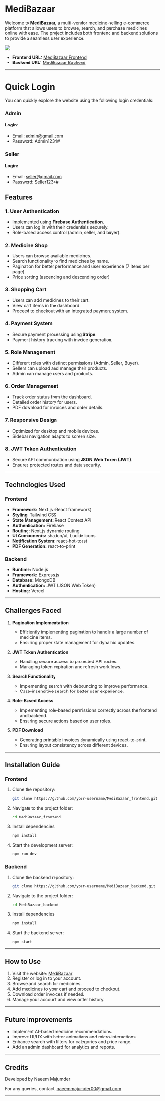 # MediBazaar

Welcome to **MediBazaar**, a multi-vendor medicine-selling e-commerce platform that allows users to browse, search, and purchase medicines online with ease. The project includes both frontend and backend solutions to provide a seamless user experience.


<img src="./public//images//mediBazaar.jpg"/>

- **Frontend URL:** [MediBazaar Frontend](https://medi-bazaar.web.app/)
- **Backend URL:** [MediBazaar Backend](https://medi-bazaar-backend.vercel.app/)

---

# Quick Login

You can quickly explore the website using the following login credentials:

### Admin 
#### Login:
- Email: admin@gmail.com
- Password: Admin1234#

### Seller 
#### Login:
- Email: seller@gmail.com
- Password: Seller1234#

## Features

### 1. User Authentication
- Implemented using **Firebase Authentication**.
- Users can log in with their credentials securely.
- Role-based access control (admin, seller, and buyer).

### 2. Medicine Shop
- Users can browse available medicines.
- Search functionality to find medicines by name.
- Pagination for better performance and user experience (7 items per page).
- Price sorting (ascending and descending order).

### 3. Shopping Cart
- Users can add medicines to their cart.
- View cart items in the dashboard.
- Proceed to checkout with an integrated payment system.

### 4. Payment System
- Secure payment processing using **Stripe**.
- Payment history tracking with invoice generation.

### 5. Role Management
- Different roles with distinct permissions (Admin, Seller, Buyer).
- Sellers can upload and manage their products.
- Admin can manage users and products.

### 6. Order Management
- Track order status from the dashboard.
- Detailed order history for users.
- PDF download for invoices and order details.

### 7. Responsive Design
- Optimized for desktop and mobile devices.
- Sidebar navigation adapts to screen size.

### 8. JWT Token Authentication
- Secure API communication using **JSON Web Token (JWT)**.
- Ensures protected routes and data security.

---

## Technologies Used

### Frontend
- **Framework:** Next.js (React framework)
- **Styling:** Tailwind CSS
- **State Management:** React Context API
- **Authentication:** Firebase
- **Routing:** Next.js dynamic routing
- **UI Components:** shadcn/ui, Lucide icons
- **Notification System:** react-hot-toast
- **PDF Generation:** react-to-print

### Backend
- **Runtime:** Node.js
- **Framework:** Express.js
- **Database:** MongoDB
- **Authentication:** JWT (JSON Web Token)
- **Hosting:** Vercel

---

## Challenges Faced

1. **Pagination Implementation**
   - Efficiently implementing pagination to handle a large number of medicine items.
   - Ensuring proper state management for dynamic updates.

2. **JWT Token Authentication**
   - Handling secure access to protected API routes.
   - Managing token expiration and refresh workflows.

3. **Search Functionality**
   - Implementing search with debouncing to improve performance.
   - Case-insensitive search for better user experience.

4. **Role-Based Access**
   - Implementing role-based permissions correctly across the frontend and backend.
   - Ensuring secure actions based on user roles.

5. **PDF Download**
   - Generating printable invoices dynamically using react-to-print.
   - Ensuring layout consistency across different devices.

---

## Installation Guide

### Frontend
1. Clone the repository:
   ```bash
   git clone https://github.com/your-username/MediBazaar_frontend.git
   ```
2. Navigate to the project folder:
   ```bash
   cd MediBazaar_frontend
   ```
3. Install dependencies:
   ```bash
   npm install
   ```
4. Start the development server:
   ```bash
   npm run dev
   ```

### Backend
1. Clone the backend repository:
   ```bash
   git clone https://github.com/your-username/MediBazaar_backend.git
   ```
2. Navigate to the project folder:
   ```bash
   cd MediBazaar_backend
   ```
3. Install dependencies:
   ```bash
   npm install
   ```
4. Start the backend server:
   ```bash
   npm start
   ```

---

## How to Use

1. Visit the website: [MediBazaar](https://medi-bazaar.web.app/)
2. Register or log in to your account.
3. Browse and search for medicines.
4. Add medicines to your cart and proceed to checkout.
5. Download order invoices if needed.
6. Manage your account and view order history.

---

## Future Improvements

- Implement AI-based medicine recommendations.
- Improve UI/UX with better animations and micro-interactions.
- Enhance search with filters for categories and price range.
- Add an admin dashboard for analytics and reports.

---

## Credits

Developed by Naeem Majumder

For any queries, contact: naeemmajumder00@gmail.com

---


